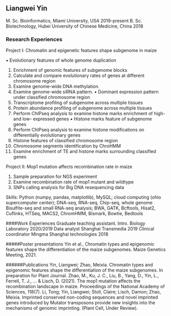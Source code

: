 ## Liangwei Yin

M. Sc. Bioinformatics, Miami University, USA                                            2019-present
B. Sc. Biotechnology, Hubei University of Chinese Medicine, China                       2018

### Research Experiences

Project Ⅰ: Chromatin and epigenetic features shape subgenome in maize

▪     Evolutionary features of whole genome duplication
1.   Enrichment of genomic features of subgenome blocks
2.   Calculate and compare evolutionary rates of genes at different chromosome region
3.   Examine genome-wide DNA methylation.
4.   Examine genome-wide siRNA pattern.
▪     Dominant expression pattern under classified chromosome region
1.   Transcriptome profiling of subgenome across multiple tissues
2.   Protein abundance profiling of subgenome across multiple tissues
3.   Perform ChIPseq analysis to examine histone marks enrichment of high- and low- expressed genes
▪     Histone marks feature of subgenome genes
1.   Perform ChIPseq analysis to examine histone modifications on differentially evolutionary genes
2.   Histone features of classified chromosome region
3.   Chromosome segments identification by ChroHMM
4.   Examine enrichment of TE and histone marks surrounding classified genes


Project ⅠⅠ: Mop1 mutation affects recombination rate in maize
1.   Sample preparation for NGS experiment
2.   Examine recombination rate of mop1 mutant and wildtype
3.   SNPs calling analysis for Big DNA resequencing data

Skills: Python (numpy, pandas, matplotlib), MySQL; cloud computing (ohio supercomputer center); DNA-seq, RNA-seq, Chip-seq, whole genome Bisulfite-seq and small RNA-seq analysis; BWA, GATK, Bcftools, Hisat2, Cuflinks, HTSeq, MACS2, ChromHMM, Bismark, Bowtie, Bedtools

####Work Experiences
Graduate teaching assistant.   Intro. Biology Laboratory                                     2020/2019
Data analyst                            Shanghai Transmedia                                                   2019
Clinical coordinator                  Mingma Shanghai technologies                                   2018

#####Poster presentations
Yin et al., Chromatin types and epigenomic features shape the differentiation of the maize subgenomes. Maize Genetics Meeting, 2021.

######Publications
Yin, Liangwei; Zhao, Meixia. Chromatin types and epigenomic features shape the differentiation of the maize subgenomes. In preparation for Plant Journal. Zhao, M., Ku, J. C., Liu, B., Yang, D., Yin, L., Ferrell, T. J., ... & Lisch, D. (2021).
The mop1 mutation affects the recombination landscape in maize. Proceedings of the National Academy of Sciences, 118(7).
Li, Tong; Yin, Liangwei; Stoll, Claire; Lisch, Damon; Zhao, Meixia. Imprinted conserved non-coding sequences and novel imprinted genes introduced by Mutator
transposons provide new insights into the mechanisms of genomic imprinting. (Plant Cell, Under Review).

